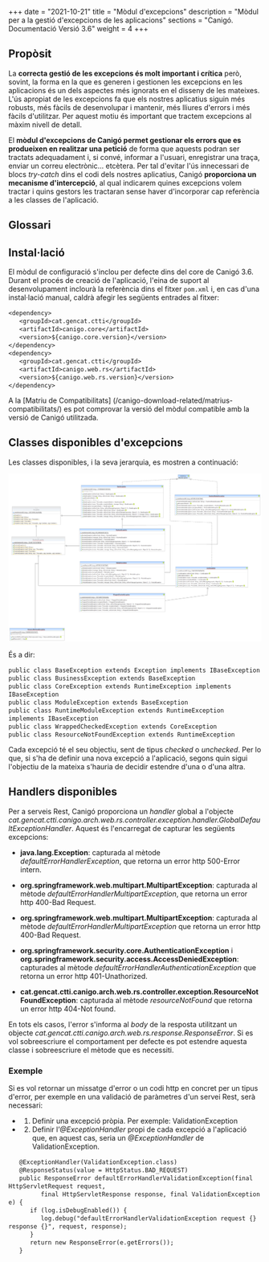 +++
date        = "2021-10-21"
title       = "Mòdul d'excepcions"
description = "Mòdul per a la gestió d'excepcions de les aplicacions"
sections    = "Canigó. Documentació Versió 3.6"
weight      = 4
+++

## Propòsit

La **correcta gestió de les excepcions és molt important i crítica** però, sovint, la forma en la que es generen i gestionen les excepcions en les aplicacions
és un dels aspectes més ignorats en el disseny de les mateixes. L'ús apropiat de les excepcions fa que els nostres aplicatius siguin més robusts, més fàcils de
desenvolupar i mantenir, més lliures d'errors i més fàcils d'utilitzar. Per aquest motiu és important que tractem excepcions al màxim nivell de detall.

El **mòdul d'excepcions de Canigó permet gestionar els errors que es produeixen en realitzar una petició** de forma que aquests podran ser tractats adequadament i, si convé,
informar a l'usuari, enregistrar una traça, enviar un correu electrònic... etcètera. Per tal d'evitar l'ús innecessari de blocs *try-catch* dins el codi dels nostres
aplicatius, Canigó **proporciona un mecanisme d'intercepció**, al qual indicarem quines excepcions volem tractar i quins gestors les tractaran sense haver d'incorporar
cap referència a les classes de l'aplicació.

## Glossari

## Instal·lació

El mòdul de configuració s'inclou per defecte dins del core de Canigó 3.6.
Durant el procés de creació de l'aplicació, l'eina de suport al desenvolupament inclourà la referència dins el fitxer `pom.xml` i, en cas d'una instal·lació manual,
caldrà afegir les següents entrades al fitxer:

```
<dependency>
   <groupId>cat.gencat.ctti</groupId>
   <artifactId>canigo.core</artifactId>
   <version>${canigo.core.version}</version>
</dependency>
<dependency>
   <groupId>cat.gencat.ctti</groupId>
   <artifactId>canigo.web.rs</artifactId>
   <version>${canigo.web.rs.version}</version>
</dependency>
```

A la [Matriu de Compatibilitats] (/canigo-download-related/matrius-compatibilitats/) es pot comprovar la versió del mòdul compatible amb la versió de Canigó utilitzada.

## Classes disponibles d'excepcions

Les classes disponibles, i la seva jerarquia, es mostren a continuació:

![Imatge de les Excepcions Definides](/related/canigo/documentacio/modul-excepcions/jerarquia_exception.png)

És a dir:
```
public class BaseException extends Exception implements IBaseException
public class BusinessException extends BaseException
public class CoreException extends RuntimeException implements IBaseException
public class ModuleException extends BaseException
public class RuntimeModuleException extends RuntimeException implements IBaseException
public class WrappedCheckedException extends CoreException
public class ResourceNotFoundException extends RuntimeException
```

Cada excepció té el seu objectiu, sent de tipus *checked* o *unchecked*. Per lo que, si s'ha de definir una nova excepció a l'aplicació,
segons quin sigui l'objectiu de la mateixa s'hauria de decidir estendre d'una o d'una altra.

## Handlers disponibles

Per a serveis Rest, Canigó proporciona un *handler* global a l'objecte *cat.gencat.ctti.canigo.arch.web.rs.controller.exception.handler.GlobalDefaultExceptionHandler*.
Aquest és l'encarregat de capturar les següents excepcions:

- **java.lang.Exception**: capturada al mètode *defaultErrorHandlerException*, que retorna un error http 500-Error intern.

- **org.springframework.web.multipart.MultipartException**: capturada al mètode *defaultErrorHandlerMultipartException*, que retorna un
error http 400-Bad Request.

- **org.springframework.web.multipart.MultipartException**: capturada al mètode *defaultErrorHandlerMultipartException* que retorna un
error http 400-Bad Request.

- **org.springframework.security.core.AuthenticationException** i **org.springframework.security.access.AccessDeniedException**: capturades
al mètode *defaultErrorHandlerAuthenticationException* que retorna un error http 401-Unathorized.

- **cat.gencat.ctti.canigo.arch.web.rs.controller.exception.ResourceNotFoundException**: capturada al mètode *resourceNotFound* que retorna un
error http 404-Not found.

En tots els casos, l'error s'informa al *body* de la resposta utilitzant un objecte *cat.gencat.ctti.canigo.arch.web.rs.response.ResponseError*.
Si es vol sobreescriure el comportament per defecte es pot estendre aquesta classe i sobreescriure el mètode que es necessiti.

### Exemple

Si es vol retornar un missatge d'error o un codi http en concret per un tipus d'error, per exemple en una validació de paràmetres d'un servei Rest,
serà necessari:

- 1. Definir una excepció pròpia. Per exemple: ValidationException
- 2. Definir l’*@ExceptionHandler* propi de cada excepció a l'aplicació que, en aquest cas, seria un *@ExceptionHandler* de ValidationException.

```
   @ExceptionHandler(ValidationException.class)
   @ResponseStatus(value = HttpStatus.BAD_REQUEST)
   public ResponseError defaultErrorHandlerValidationException(final HttpServletRequest request,
         final HttpServletResponse response, final ValidationException e) {
      if (log.isDebugEnabled()) {
         log.debug("defaultErrorHandlerValidationException request {} response {}", request, response);
      }
      return new ResponseError(e.getErrors());
   }
```
